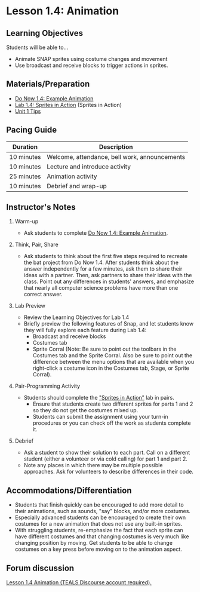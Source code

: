 <!--- REVISED -->
# Lesson 1.4: Animation

## Learning Objectives

Students will be able to...

-   Animate SNAP sprites using costume changes and movement
-   Use broadcast and receive blocks to trigger actions in sprites.  

## Materials/Preparation

-   [Do Now 1.4: Example Animation](do_now_14.md)  
-   [Lab 1.4: Sprites in Action](lab_14.md) (Sprites in Action) 
-   [Unit 1 Tips](unit_1_tips.md)

## Pacing Guide

| Duration   | Description                                   |
| ---------- | --------------------------------------------- |
| 10 minutes  | Welcome, attendance, bell work, announcements |
| 10 minutes | Lecture and introduce activity                |
| 25 minutes | Animation activity                            |
| 10 minutes | Debrief and wrap-up                           |

## Instructor's Notes

1.  Warm-up
    - Ask students to complete [Do Now 1.4: Example Animation](do_now_14.md). 

2.  Think, Pair, Share
    -  Ask students to think about the first five steps required to recreate the bat project from Do Now 1.4. After students think about the answer independently for a few minutes, ask them to share their ideas with a partner. Then, ask partners to share their ideas with the class. Point out any differences in students' answers, and emphasize that nearly all computer science problems have more than one correct answer.

3.  Lab Preview
    -  Review the Learning Objectives for Lab 1.4 
    -  Briefly preview the following features of Snap, and let students know they will fully explore each feature during Lab 1.4:
        - Broadcast and receive blocks
        - Costumes tab
        - Sprite Corral
        (Note: Be sure to point out the toolbars in the Costumes tab and the Sprite Corral. Also be sure to point out the difference between the menu options that are available when you right-click a costume icon in the Costumes tab, Stage, or Sprite Corral).       
    
2.  Pair-Programming Activity
    -   Students should complete the ["Sprites in Action"](lab_14.md) lab in pairs.
        -   Ensure that students create two different sprites for parts 1 and 2 so they do not get the costumes mixed up.
        -   Students can submit the assignment using your turn-in procedures or you can check off the work as students complete it.
3.  Debrief
    -   Ask a student to show their solution to each part. Call on a different student (either a volunteer or via cold calling) for part 1 and part 2.
    -   Note any places in which there may be multiple possible approaches. Ask for volunteers to describe differences in their code.

## Accommodations/Differentiation

-   Students that finish quickly can be encouraged to add more detail to their animations, such as sounds, "say" blocks, and/or more costumes.
-   Especially advanced students can be encouraged to create their own costumes for a new animation that does not use any built-in sprites.
-   With struggling students, re-emphasize the fact that each sprite can have different costumes and that changing costumes is very much like changing position by moving. Get students to be able to change costumes on a key press before moving on to the animation aspect.

## Forum discussion

<a href="http://forums.tealsk12.org/c/unit-1-snap-basics/lesson-1-4-animation" target="_blank">
Lesson 1.4 Animation (TEALS Discourse account required).</a>
